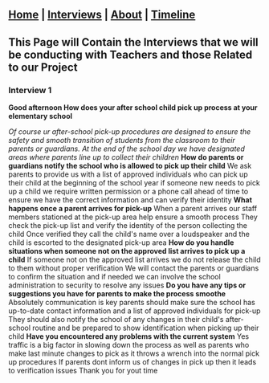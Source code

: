 
## [Home](/) | [Interviews](/tabs/interviews) | [About](/tabs/about) | [Timeline](/tabs/timeline)


## This Page will Contain the Interviews that we will be conducting with Teachers and those Related to our Project

### Interview 1
**Good afternoon How does your after school child pick up process at your elementary school**

_Of course ur after-school pick-up procedures are designed to ensure the safety and smooth transition of students from the classroom to their parents or guardians. At the end of the school day we have designated areas where parents line up to collect their children_
**How do parents or guardians notify the school who is allowed to pick up their child**
We ask parents to provide us with a list of approved individuals who can pick up their child at the beginning of the school year if someone new needs to pick up a child we require written permission or a phone call ahead of time to ensure we have the correct information and can verify their identity
**What happens once a parent arrives for pick-up**
When a parent arrives our staff members stationed at the pick-up area help ensure a smooth process
They check the pick-up list and verify the identity of the person collecting the child
Once verified they call the child's name over a loudspeaker and the child is escorted to the designated pick-up area
**How do you handle situations when someone not on the approved list arrives to pick up a child**
If someone not on the approved list arrives we do not release the child to them without proper verification
We will contact the parents or guardians to confirm the situation and if needed we can involve the school administration to security to resolve any issues
**Do you have any tips or suggestions you have for parents to make the process smoothe**
Absolutely communication is key parents should make sure the school has up-to-date contact information and a list of approved individuals for pick-up
They should also notify the school of any changes in their child's after-school routine and be prepared to show identification when picking up their child
**Have you encountered any problems with the current system**
Yes traffic is a big factor in slowing down the process as well as parents who make last minute changes to pick as it throws a wrench into the normal pick up procedures
If parents dont inform us of changes in pick up then it leads to verification issues
Thank you for yout time

